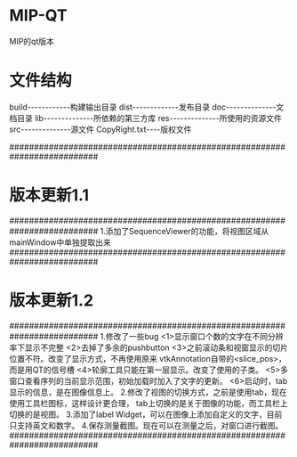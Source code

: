 # MIP-QT
MIP的qt版本

# 文件结构
build------------构建输出目录
dist-------------发布目录
doc--------------文档目录
lib--------------所依赖的第三方库
res--------------所使用的资源文件
src--------------源文件
CopyRight.txt----版权文件

##########################################################################
# 版本更新1.1
##########################################################################
1.添加了SequenceViewer的功能，将视图区域从mainWindow中单独提取出来
##########################################################################
# 版本更新1.2
##########################################################################
1.修改了一些bug
  <1>显示窗口个数的文字在不同分辨率下显示不完整
  <2>去掉了多余的pushbutton
  <3>之前滚动条和视窗显示的切片位置不符。改变了显示方式，不再使用原来
  vtkAnnotation自带的<slice_pos>，而是用QT的信号槽
  <4>轮廓工具只能在第一层显示。改变了使用的子类。
  <5>多窗口查看序列的当前显示范围，初始加载时加入了文字的更新。
  <6>启动时，tab显示的信息，是在图像信息上。
2.修改了视图的切换方式，之前是使用tab，现在使用工具栏图标，这样设计更合理，
tab上切换的是关于图像的功能，而工具栏上切换的是视图。
3.添加了label Widget，可以在图像上添加自定义的文字，目前只支持英文和数字。
4.保存测量截图。现在可以在测量之后，对窗口进行截图。
##########################################################################